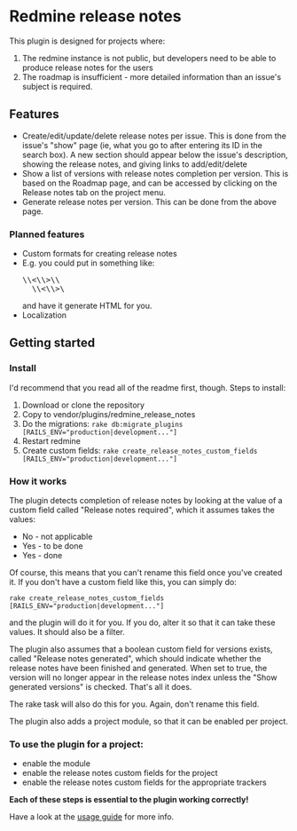 # Redmine release notes

This plugin is designed for projects where:

1. The redmine instance is not public, but developers need to be able to produce release notes for the users
2. The roadmap is insufficient - more detailed information than an issue's subject is required.

## Features

* Create/edit/update/delete release notes per issue. This is done from the issue's "show" page (ie, what you go to after entering its ID in the search box). A new section should appear below the issue's description, showing the release notes, and giving links to add/edit/delete
* Show a list of versions with release notes completion per version. This is based on the Roadmap page, and can be accessed by clicking on the Release notes tab on the project menu.
* Generate release notes per version. This can be done from the above page.

### Planned features

* Custom formats for creating release notes
 * E.g. you could put in something like:
     <pre>\<h1\>\<\<ISSUE SUBJECT\>\>\</h1\>\<br\>
     \<p\>\<\<ISSUE RELEASE NOTES\>\>\</p\></pre>
   and have it generate HTML for you.
* Localization

## Getting started

### Install

I'd recommend that you read all of the readme first, though.
Steps to install:

1. Download or clone the repository
2. Copy to vendor/plugins/redmine_release_notes
3. Do the migrations: <code>rake db:migrate_plugins [RAILS_ENV="production|development..."]</code>
4. Restart redmine
5. Create custom fields: <code>rake create_release_notes_custom_fields [RAILS_ENV="production|development..."]</code>

### How it works

The plugin detects completion of release notes by looking at the value of a custom field called "Release notes required", which it assumes takes the values:

* No - not applicable
* Yes - to be done
* Yes - done

Of course, this means that you can't rename this field once you've created it.
If you don't have a custom field like this, you can simply do:

<code>rake create_release_notes_custom_fields [RAILS_ENV="production|development..."]</code>

and the plugin will do it for you. If you do, alter it so that it can take these values. It should also be a filter.

The plugin also assumes that a boolean custom field for versions exists, called "Release notes generated", which should indicate whether the release notes have been finished and generated. When set to true, the version will no longer appear in the release notes index unless the "Show generated versions" is checked. That's all it does.

The rake task will also do this for you. Again, don't rename this field.

The plugin also adds a project module, so that it can be enabled per project.

### To use the plugin for a project:
* enable the module
* enable the release notes custom fields for the project
* enable the release notes custom fields for the appropriate trackers

**Each of these steps is essential to the plugin working correctly!**

Have a look at the [usage guide](https://github.com/hdgarrood/redmine_release_notes/wiki/Usage-Guide) for more info.